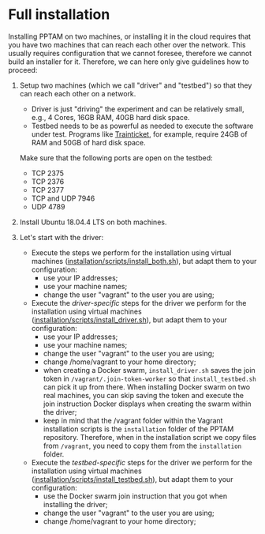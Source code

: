 # Full installation

Installing PPTAM on two machines, or installing it in the cloud requires that you have two machines that can reach each other over the network. This usually requires configuration that we cannot foresee, therefore we cannot build an installer for it. Therefore, we can here only give guidelines how to proceed:

1. Setup two machines (which we call "driver" and "testbed") so that they can reach each other on a network. 
   - Driver is just "driving" the experiment and can be relatively small, e.g., 4 Cores, 16GB RAM, 40GB hard disk space.
   - Testbed needs to be as powerful as needed to execute the software under test. Programs like [Trainticket](https://github.com/FudanSELab/train-ticket), for example, require 24GB of RAM and 50GB of hard disk space.
   
   Make sure that the following ports are open on the testbed:
   - TCP 2375
   - TCP 2376
   - TCP 2377
   - TCP and UDP 7946
   - UDP 4789

2. Install Ubuntu 18.04.4 LTS on both machines.
3. Let's start with the driver:
   - Execute the steps we perform for the installation using virtual machines ([installation/scripts/install_both.sh](scripts/install_both.sh)), but adapt them to your configuration: 
      - use your IP addresses;
      - use your machine names;
      - change the user "vagrant" to the user you are using;
   - Execute the *driver-specific* steps for the driver we perform for the installation using virtual machines ([installation/scripts/install_driver.sh](scripts/install_driver.sh)), but adapt them to your configuration: 
      - use your IP addresses;
      - use your machine names;
      - change the user "vagrant" to the user you are using;
      - change /home/vagrant to your home directory;
      - when creating a Docker swarm, `install_driver.sh` saves the join token in `/vagrant/.join-token-worker` so that `install_testbed.sh` can pick it up from there. When installing Docker swarm on two real machines, you can skip saving the token and execute the join instruction Docker displays when creating the swarm within the driver;
      - keep in mind that the /vagrant folder within the Vagrant installation scripts is the `installation` folder of the PPTAM repository. Therefore, when in the installation script we copy files from `/vagrant`, you need to copy them from the `installation` folder.
   - Execute the *testbed-specific* steps for the driver we perform for the installation using virtual machines ([installation/scripts/install_testbed.sh](scripts/install_testbed.sh)), but adapt them to your configuration: 
      - use the Docker swarm join instruction that you got when installing the driver;
      - change the user "vagrant" to the user you are using;
      - change /home/vagrant to your home directory;